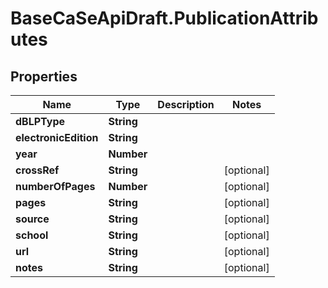 # BaseCaSeApiDraft.PublicationAttributes

## Properties
Name | Type | Description | Notes
------------ | ------------- | ------------- | -------------
**dBLPType** | **String** |  | 
**electronicEdition** | **String** |  | 
**year** | **Number** |  | 
**crossRef** | **String** |  | [optional] 
**numberOfPages** | **Number** |  | [optional] 
**pages** | **String** |  | [optional] 
**source** | **String** |  | [optional] 
**school** | **String** |  | [optional] 
**url** | **String** |  | [optional] 
**notes** | **String** |  | [optional] 
